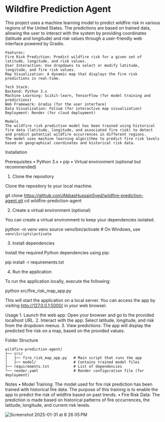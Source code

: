 
# Wildfire Prediction Agent

This project uses a machine learning model to predict wildfire risk in various regions of the United States. The predictions are based on trained data, allowing the user to interact with the system by providing coordinates (latitude and longitude) and risk values through a user-friendly web interface powered by Gradio.

	Features:
	Fire Risk Prediction: Predict wildfire risk for a given set of latitude, longitude, and risk values.
	User Interaction: Use dropdowns to select or modify latitude, longitude, and fire risk values.
	Map Visualization: A dynamic map that displays the fire risk predictions in real-time.

	Tech Stack:
	Backend: Python 3.x
	Machine Learning: Scikit-learn, TensorFlow (for model training and predictions)
	Web Framework: Gradio (for the user interface)
	Data Visualization: Folium (for interactive map visualization)
	Deployment: Render (for cloud deployment)

	Models
	The wildfire risk prediction model has been trained using historical fire data (latitude, longitude, and associated fire risk) to detect and predict potential wildfire occurrences in different regions.
	The model uses machine learning algorithms to predict fire risk levels based on geographical coordinates and historical risk data.

Installation

Prerequisites
	•	Python 3.x
	•	pip
	•	Virtual environment (optional but recommended)

1. Clone the repository

Clone the repository to your local machine.

git clone https://github.com/AbbasHussainSyed/wildfire-prediction-agent.git
cd wildfire-prediction-agent

2. Create a virtual environment (optional)

You can create a virtual environment to keep your dependencies isolated.

python -m venv venv
source venv/bin/activate  # On Windows, use `venv\Scripts\activate`

3. Install dependencies

Install the required Python dependencies using pip:

pip install -r requirements.txt

4. Run the application

To run the application locally, execute the following:

python src/fire_risk_map_app.py

This will start the application on a local server. You can access the app by visiting http://127.0.0.1:5000/ in your web browser.

Usage
	1.	Launch the web app: Open your browser and go to the provided localhost URL.
	2.	Interact with the app: Select latitude, longitude, and risk from the dropdown menus.
	3.	View predictions: The app will display the predicted fire risk on a map, based on the provided values.

Folder Structure

    wildfire-prediction-agent/
    ├── src/
    │   ├── fire_risk_map_app.py   # Main script that runs the app
    │   ├── model/                 # Contains trained model files
    ├── requirements.txt           # List of dependencies
    └── render.yaml                # Render configuration file (for deployment)

Notes
	•	Model Training: The model used for fire risk prediction has been trained with historical fire data. The purpose of this training is to enable the app to predict the risk of wildfire based on past trends.
	•	Fire Risk Data: The prediction is made based on historical patterns of fire occurrences, the latitude, longitude, and current risk levels.

![Screenshot 2025-01-31 at 8 26 05 PM](https://github.com/user-attachments/assets/84c9f756-1f11-4324-b3f5-5dfd16f2f5d5)
